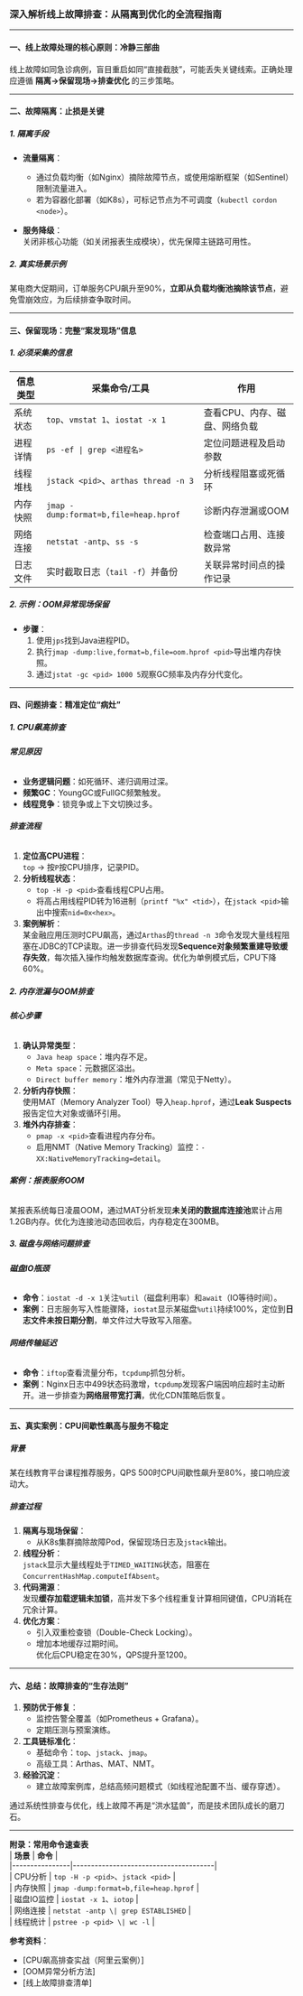 ### 深入解析线上故障排查：从隔离到优化的全流程指南

---

#### **一、线上故障处理的核心原则：冷静三部曲**

线上故障如同急诊病例，盲目重启如同“直接截肢”，可能丢失关键线索。正确处理应遵循 **隔离→保留现场→排查优化** 的三步策略。

---

#### **二、故障隔离：止损是关键**

##### **1. 隔离手段**
- **流量隔离**：  
  - 通过负载均衡（如Nginx）摘除故障节点，或使用熔断框架（如Sentinel）限制流量进入。  
  - 若为容器化部署（如K8s），可标记节点为不可调度（`kubectl cordon <node>`）。

- **服务降级**：  
  关闭非核心功能（如关闭报表生成模块），优先保障主链路可用性。

##### **2. 真实场景示例**
某电商大促期间，订单服务CPU飙升至90%，**立即从负载均衡池摘除该节点**，避免雪崩效应，为后续排查争取时间。

---

#### **三、保留现场：完整“案发现场”信息**

##### **1. 必须采集的信息**
| **信息类型**       | **采集命令/工具**                     | **作用**                           |  
|--------------------|--------------------------------------|-----------------------------------|  
| 系统状态           | `top`、`vmstat 1`、`iostat -x 1`     | 查看CPU、内存、磁盘、网络负载       |  
| 进程详情           | `ps -ef \| grep <进程名>`            | 定位问题进程及启动参数              |  
| 线程堆栈           | `jstack <pid>`、`arthas thread -n 3` | 分析线程阻塞或死循环                |  
| 内存快照           | `jmap -dump:format=b,file=heap.hprof` | 诊断内存泄漏或OOM                  |  
| 网络连接           | `netstat -antp`、`ss -s`             | 检查端口占用、连接数异常            |  
| 日志文件           | 实时截取日志（`tail -f`）并备份       | 关联异常时间点的操作记录            |  

##### **2. 示例：OOM异常现场保留**
- **步骤**：  
  1. 使用`jps`找到Java进程PID。  
  2. 执行`jmap -dump:live,format=b,file=oom.hprof <pid>`导出堆内存快照。  
  3. 通过`jstat -gc <pid> 1000 5`观察GC频率及内存分代变化。

---

#### **四、问题排查：精准定位“病灶”**

##### **1. CPU飙高排查**
###### **常见原因**
- **业务逻辑问题**：如死循环、递归调用过深。  
- **频繁GC**：YoungGC或FullGC频繁触发。  
- **线程竞争**：锁竞争或上下文切换过多。

###### **排查流程**
1. **定位高CPU进程**：  
   `top` → 按`P`按CPU排序，记录PID。  
2. **分析线程状态**：  
   - `top -H -p <pid>`查看线程CPU占用。  
   - 将高占用线程PID转为16进制（`printf "%x" <tid>`），在`jstack <pid>`输出中搜索`nid=0x<hex>`。  
3. **案例解析**：  
   某金融应用压测时CPU飙高，通过`Arthas`的`thread -n 3`命令发现大量线程阻塞在JDBC的TCP读取。进一步排查代码发现**Sequence对象频繁重建导致缓存失效**，每次插入操作均触发数据库查询。优化为单例模式后，CPU下降60%。

##### **2. 内存泄漏与OOM排查**
###### **核心步骤**
1. **确认异常类型**：  
   - `Java heap space`：堆内存不足。  
   - `Meta space`：元数据区溢出。  
   - `Direct buffer memory`：堆外内存泄漏（常见于Netty）。  
2. **分析内存快照**：  
   使用MAT（Memory Analyzer Tool）导入`heap.hprof`，通过**Leak Suspects**报告定位大对象或循环引用。  
3. **堆外内存排查**：  
   - `pmap -x <pid>`查看进程内存分布。  
   - 启用NMT（Native Memory Tracking）监控：`-XX:NativeMemoryTracking=detail`。

###### **案例：报表服务OOM**
某报表系统每日凌晨OOM，通过MAT分析发现**未关闭的数据库连接池**累计占用1.2GB内存。优化为连接池动态回收后，内存稳定在300MB。

##### **3. 磁盘与网络问题排查**
###### **磁盘IO瓶颈**
- **命令**：`iostat -d -x 1`关注`%util`（磁盘利用率）和`await`（IO等待时间）。  
- **案例**：日志服务写入性能骤降，`iostat`显示某磁盘`%util`持续100%，定位到**日志文件未按日期分割**，单文件过大导致写入阻塞。

###### **网络传输延迟**
- **命令**：`iftop`查看流量分布，`tcpdump`抓包分析。  
- **案例**：Nginx日志中499状态码激增，`tcpdump`发现客户端因响应超时主动断开。进一步排查为**网络层带宽打满**，优化CDN策略后恢复。

---

#### **五、真实案例：CPU间歇性飙高与服务不稳定**

##### **背景**
某在线教育平台课程推荐服务，QPS 500时CPU间歇性飙升至80%，接口响应波动大。

##### **排查过程**
1. **隔离与现场保留**：  
   - 从K8s集群摘除故障Pod，保留现场日志及`jstack`输出。  
2. **线程分析**：  
   `jstack`显示大量线程处于`TIMED_WAITING`状态，阻塞在`ConcurrentHashMap.computeIfAbsent`。  
3. **代码溯源**：  
   发现**缓存加载逻辑未加锁**，高并发下多个线程重复计算相同键值，CPU消耗在冗余计算。  
4. **优化方案**：  
   - 引入双重检查锁（Double-Check Locking）。  
   - 增加本地缓存过期时间。  
   优化后CPU稳定在30%，QPS提升至1200。

---

#### **六、总结：故障排查的“生存法则”**

1. **预防优于修复**：  
   - 监控告警全覆盖（如Prometheus + Grafana）。  
   - 定期压测与预案演练。  
2. **工具链标准化**：  
   - 基础命令：`top`、`jstack`、`jmap`。  
   - 高级工具：Arthas、MAT、NMT。  
3. **经验沉淀**：  
   - 建立故障案例库，总结高频问题模式（如线程池配置不当、缓存穿透）。  

通过系统性排查与优化，线上故障不再是“洪水猛兽”，而是技术团队成长的磨刀石。  

--- 

**附录：常用命令速查表**  
| **场景**       | **命令**                              |  
|----------------|---------------------------------------|  
| CPU分析        | `top -H -p <pid>`、`jstack <pid>`     |  
| 内存快照       | `jmap -dump:format=b,file=heap.hprof` |  
| 磁盘IO监控     | `iostat -x 1`、`iotop`                |  
| 网络连接       | `netstat -antp \| grep ESTABLISHED`   |  
| 线程统计       | `pstree -p <pid> \| wc -l`            |  

**参考资料**：  
- [CPU飙高排查实战（阿里云案例）]  
- [OOM异常分析方法]  
- [线上故障排查清单]